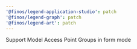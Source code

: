 ```yaml
---
'@finos/legend-application-studio': patch
'@finos/legend-graph': patch
'@finos/legend-art': patch
---
```


Support Model Access Point Groups in form mode
